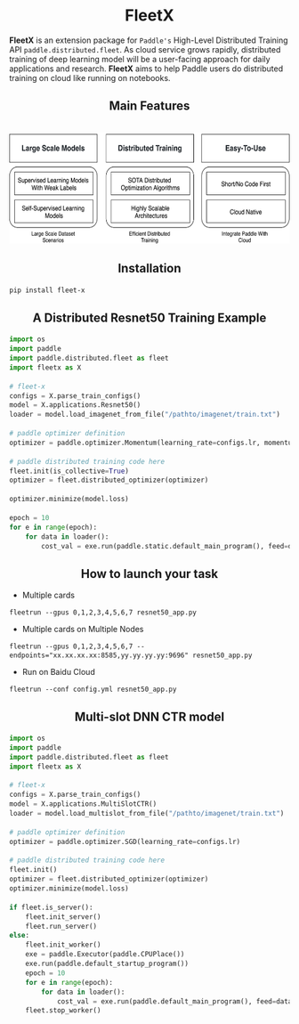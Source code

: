
<h1 align="center">FleetX</h1>


**FleetX** is an extension package for `Paddle's` High-Level Distributed Training API `paddle.distributed.fleet`. As cloud service grows rapidly, distributed training of deep learning model will be a user-facing approach for daily applications and research. **FleetX** aims to help Paddle users do distributed training on cloud like running on notebooks.

<h2 align="center">Main Features</h2>

<p align="center">
    <br>
<img src='docs/fleetx.png' width = "600" height = "200">
    <br>
<p>

<h2 align="center">Installation</h2>

``` bash
pip install fleet-x
```

<h2 align="center">A Distributed Resnet50 Training Example</h2>

``` python
import os
import paddle
import paddle.distributed.fleet as fleet
import fleetx as X

# fleet-x
configs = X.parse_train_configs()
model = X.applications.Resnet50()
loader = model.load_imagenet_from_file("/pathto/imagenet/train.txt")

# paddle optimizer definition
optimizer = paddle.optimizer.Momentum(learning_rate=configs.lr, momentum=configs.momentum)

# paddle distributed training code here
fleet.init(is_collective=True)
optimizer = fleet.distributed_optimizer(optimizer)

optimizer.minimize(model.loss)

epoch = 10
for e in range(epoch):
    for data in loader():
        cost_val = exe.run(paddle.static.default_main_program(), feed=data, fetch_list=[model.loss.name])

```


<h2 align="center">How to launch your task</h2>

- Multiple cards

``` shell
fleetrun --gpus 0,1,2,3,4,5,6,7 resnet50_app.py
```

- Multiple cards on Multiple Nodes

``` shell
fleetrun --gpus 0,1,2,3,4,5,6,7 --endpoints="xx.xx.xx.xx:8585,yy.yy.yy.yy:9696" resnet50_app.py
```

- Run on Baidu Cloud

``` shell
fleetrun --conf config.yml resnet50_app.py
```


<h2 align="center">Multi-slot DNN CTR model</h2>

``` python
import os
import paddle
import paddle.distributed.fleet as fleet
import fleetx as X

# fleet-x
configs = X.parse_train_configs()
model = X.applications.MultiSlotCTR()
loader = model.load_multislot_from_file("/pathto/imagenet/train.txt")

# paddle optimizer definition
optimizer = paddle.optimizer.SGD(learning_rate=configs.lr)

# paddle distributed training code here
fleet.init()
optimizer = fleet.distributed_optimizer(optimizer)
optimizer.minimize(model.loss)

if fleet.is_server():
    fleet.init_server()
    fleet.run_server()
else:
    fleet.init_worker()
    exe = paddle.Executor(paddle.CPUPlace())
    exe.run(paddle.default_startup_program())
    epoch = 10
    for e in range(epoch):
        for data in loader():
            cost_val = exe.run(paddle.default_main_program(), feed=data, fetch_list=[model.loss.name])
    fleet.stop_worker()

```

